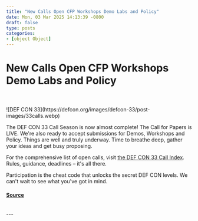 ```yaml
---
title: "New Calls Open CFP Workshops Demo Labs and Policy"
date: Mon, 03 Mar 2025 14:13:39 -0800
draft: false
type: posts
categories: 
- [object Object]
---
```

# New Calls Open CFP Workshops Demo Labs and Policy

<br/>

<br/>
![DEF CON 33](https://defcon.org/images/defcon-33/post-images/33calls.webp)  

The DEF CON 33 Call Season is now almost complete! The Call for Papers is LIVE. We're also ready to accept submissions for Demos, Workshops and Policy. Things are well and truly underway. Time to breathe deep, gather your ideas and get busy proposing.  
  
For the comprehensive list of open calls, visit [the DEF CON 33 Call Index](https://defcon.org/html/defcon-33/dc-33-cfi.html). Rules, guidance, deadlines – it's all there.  
  
Participation is the cheat code that unlocks the secret DEF CON levels. We can't wait to see what you've got in mind.

#### [Source](https://defcon.org/html/defcon-33/dc-33-cfi.html)

<br/>
---
